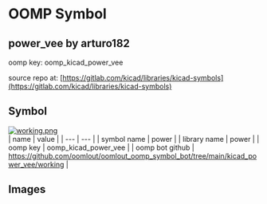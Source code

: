 # OOMP Symbol  
## power_vee  by arturo182  
  
oomp key: oomp_kicad_power_vee  
  
source repo at: [https://gitlab.com/kicad/libraries/kicad-symbols](https://gitlab.com/kicad/libraries/kicad-symbols)  
## Symbol  
  
[![working.png](working_600.png)](working.png)  
| name | value | 
| --- | --- | 
| symbol name | power | 
| library name | power | 
| oomp key | oomp_kicad_power_vee | 
| oomp bot github | https://github.com/oomlout/oomlout_oomp_symbol_bot/tree/main/kicad_power_vee/working | 
## Images  

